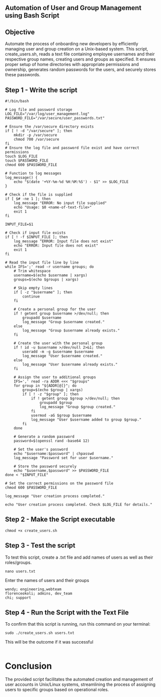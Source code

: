 ## Automation of User and Group Management using Bash Script

## Objective
Automate the process of onboarding new developers by efficiently managing user and group creation on a Unix-based system. This script, create_users.sh, reads a text file containing employee usernames and their respective group names, creating users and groups as specified. It ensures proper setup of home directories with appropriate permissions and ownership, generates random passwords for the users, and securely stores these passwords. 

## Step 1 - Write the script
```
#!/bin/bash

# Log file and password storage
LOG_FILE="/var/log/user_management.log"
PASSWORD_FILE="/var/secure/user_passwords.txt"

# Ensure the /var/secure directory exists
if [ ! -d "/var/secure" ]; then
    mkdir -p /var/secure
    chmod 700 /var/secure
fi
# Ensure the log file and password file exist and have correct permissions
touch $LOG_FILE
touch $PASSWORD_FILE
chmod 600 $PASSWORD_FILE

# Function to log messages
log_message() {
    echo "$(date '+%Y-%m-%d %H:%M:%S') - $1" >> $LOG_FILE
}

# Check if the file is supplied
if [ $# -ne 1 ]; then
    log_message "ERROR: No input file supplied"
    echo "Usage: $0 <name-of-text-file>"
    exit 1
fi

INPUT_FILE=$1

# Check if input file exists
if [ ! -f $INPUT_FILE ]; then
    log_message "ERROR: Input file does not exist"
    echo "ERROR: Input file does not exist"
    exit 1
fi

# Read the input file line by line
while IFS=';' read -r username groups; do
    # Trim whitespace
    username=$(echo $username | xargs)
    groups=$(echo $groups | xargs)

    # Skip empty lines
    if [ -z "$username" ]; then
        continue
    fi

    # Create a personal group for the user
    if ! getent group $username >/dev/null; then
        groupadd $username
        log_message "Group $username created."
    else
        log_message "Group $username already exists."
    fi

    # Create the user with the personal group
    if ! id -u $username >/dev/null 2>&1; then
        useradd -m -g $username $username
        log_message "User $username created."
    else
        log_message "User $username already exists."
    fi

    # Assign the user to additional groups
    IFS=',' read -ra ADDR <<< "$groups"
    for group in "${ADDR[@]}"; do
        group=$(echo $group | xargs)
        if [ ! -z "$group" ]; then
            if ! getent group $group >/dev/null; then
                groupadd $group
                log_message "Group $group created."
            fi
            usermod -aG $group $username
            log_message "User $username added to group $group."
        fi
    done

    # Generate a random password
    password=$(openssl rand -base64 12)

    # Set the user's password
    echo "$username:$password" | chpasswd
    log_message "Password set for user $username."

    # Store the password securely
    echo "$username,$password" >> $PASSWORD_FILE
done < "$INPUT_FILE"

# Set the correct permissions on the password file
chmod 600 $PASSWORD_FILE

log_message "User creation process completed."

echo "User creation process completed. Check $LOG_FILE for details."

```
## Step 2 - Make the Script executable

`chmod +x create_users.sh`

## Step 3 - Test the script
To test this script, create a .txt file and add names of users as well as their roles/groups.

`nano users.txt`

Enter the names of users and their groups
```
wendy; engineering,webteam
florenceokoli; admins, dev_team
chi; support
```

## Step 4 - Run the Script with the Text File
To confirm that this script is running, run this command on your terminal:

`sudo ./create_users.sh users.txt`

This will be the outcome if it was successful
```

```
# Conclusion
The provided script facilitates the automated creation and management of user accounts in Unix/Linux systems, streamlining the process of assigning users to specific groups based on operational roles. 



